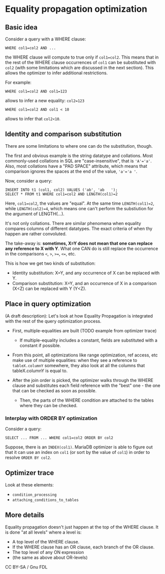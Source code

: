 
# Equality propagation optimization


## Basic idea


Consider a query with a WHERE clause:


```
WHERE col1=col2 AND ...
```

the WHERE clause will compute to true only if `col1=col2`. This means that in the rest of the WHERE clause occurrences of `col1` can be substituted with `col2` (with some limitations which are discussed in the next section). This allows the optimizer to infer additional restrictions.


For example:


```
WHERE col1=col2 AND col1=123
```

allows to infer a new equality: `col2=123`


```
WHERE col1=col2 AND col1 < 10
```

allows to infer that `col2<10`.


## Identity and comparison substitution


There are some limitations to where one can do the substitution, though.


The first and obvious example is the string datatype and collations. Most commonly-used collations in SQL are "case-insensitive", that is `'A'='a'`. Also, most collations have a "PAD SPACE" attribute, which means that comparison ignores the spaces at the end of the value, `'a'='a '`.


Now, consider a query:


```
INSERT INTO t1 (col1, col2) VALUES ('ab', 'ab   ');
SELECT * FROM t1 WHERE col1=col2 AND LENGTH(col1)=2
```

Here, `col1=col2`, the values are "equal". At the same time `LENGTH(col1)=2`, while `LENGTH(col2)=4`, which means one can't perform the substiution for the argument of LENGTH(...).


It's not only collations. There are similar phenomena when equality compares columns of different datatypes. The exact criteria of when thy happen are rather convoluted.


The take-away is: **sometimes, X=Y does not mean that one can replace any reference to X with Y**. 
What one CAN do is still replace the occurrence in the comparisons `<`, `>`, `>=`, `<=`, etc.


This is how we get two kinds of substitution:


* Identity substitution: X=Y, and any occurrence of X can be replaced with Y.
* Comparison substitution: X=Y, and an occurrence of X in a comparison (X<Z) can be replaced with Y (Y<Z).


## Place in query optimization


(A draft description): 
Let's look at how Equality Propagation is integrated with the rest of the query optimization process.


* First, multiple-equalities are built (TODO example from optimizer trace)

  * If multiple-equality includes a constant, fields are substituted with a constant if possible.


* From this point, all optimizations like range optimization, ref access, etc make use of multiple equalities: when they see a reference to `tableX.columnY` somewhere, they also look at all the columns that tableX.columnY is equal to.


* After the join order is picked, the optimizer walks through the WHERE clause and substitutes each field reference with the "best" one - the one that can be checked as soon as possible.

  * Then, the parts of the WHERE condition are attached to the tables where they can be checked.


### Interplay with ORDER BY optimization


Consider a query:


```
SELECT ... FROM ... WHERE col1=col2 ORDER BY col2
```

Suppose, there is an `INDEX(col1)`. MariaDB optimizer is able to figure out that it can use an index on `col1` (or sort by the value of `col1`) in order to resolve `ORDER BY col2`.


## Optimizer trace


Look at these elements:


* `condition_processing`
* `attaching_conditions_to_tables`


## More details


Equality propagation doesn't just happen at the top of the WHERE clause. It is done "at all levels" where a level is:


* A top level of the WHERE clause.
* If the WHERE clause has an OR clause, each branch of the OR clause.
* The top level of any ON expression
* (the same as above about OR-levels)


CC BY-SA / Gnu FDL

